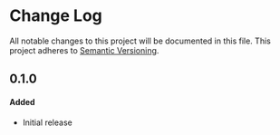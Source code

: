# Change Log
All notable changes to this project will be documented in this file.
This project adheres to [Semantic Versioning](http://semver.org/).

## 0.1.0
#### Added
- Initial release
